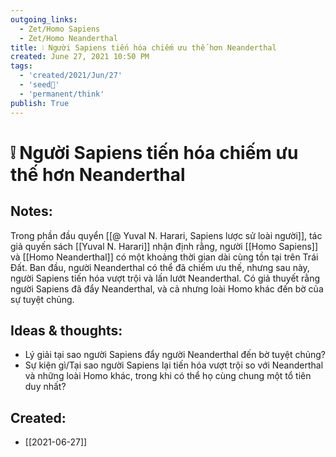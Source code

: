 ```yaml
---
outgoing_links:
  - Zet/Homo Sapiens
  - Zet/Homo Neanderthal
title: ❕ Người Sapiens tiến hóa chiếm ưu thế hơn Neanderthal
created: June 27, 2021 10:50 PM
tags:
  - 'created/2021/Jun/27'
  - 'seed🥜'
  - 'permanent/think'
publish: True
---
```

# ❕ Người Sapiens tiến hóa chiếm ưu thế hơn Neanderthal

## Notes:
Trong phần đầu quyển [[@ Yuval N. Harari, Sapiens lược sử loài người]], tác giả quyến sách [[Yuval N. Harari]] nhận định rằng, người [[Homo Sapiens]] và [[Homo Neanderthal]] có một khoảng thời gian dài cùng tồn tại trên Trái Đất. Ban đầu, người Neanderthal có thể đã chiếm ưu thế, nhưng sau này, người Sapiens tiến hóa vượt trội và lấn lướt Neanderthal. Có giả thuyết rằng người Sapiens đã đẩy Neanderthal, và cả nhưng loài Homo khác đến bờ của sự tuyệt chủng.

## Ideas & thoughts:
- Lý giải tại sao người Sapiens đẩy người Neanderthal đến bờ tuyệt chủng?
- Sự kiện gì/Tại sao người Sapiens lại tiến hóa vượt trội so với Neanderthal và những loài Homo khác, trong khi có thể họ cùng chung một tổ tiên duy nhất?


## Created:
- [[2021-06-27]]
